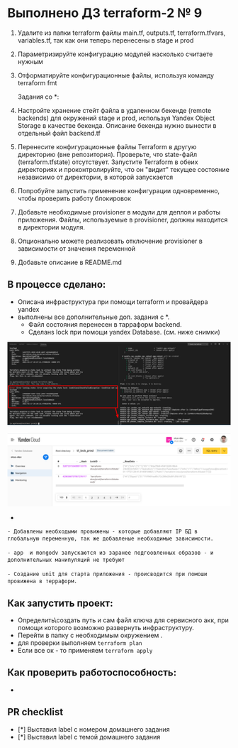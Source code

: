 # Выполнено ДЗ terraform-2 № 9

1. Удалите из папки terraform файлы main.tf, outputs.tf, terraform.tfvars, variables.tf, так как они теперь перенесены в stage и prod

2. Параметризируйте конфигурацию модулей насколько считаете нужным

3. Отформатируйте конфигурационные файлы, используя команду terraform fmt

   Задания со *:

4. Настройте хранение стейт файла в удаленном бекенде (remote backends) для окружений stage и prod, используя Yandex Object Storage в качестве бекенда. Описание бекенда нужно вынести в отдельный файл backend.tf

5.  Перенесите конфигурационные файлы Terraform в другую директорию (вне репозитория). Проверьте, что state-файл (terraform.tfstate) отсутствует. Запустите Terraform в обеих директориях и проконтролируйте, что он "видит" текущее состояние независимо от директории, в которой запускается

6. Попробуйте запустить применение конфигурации одновременно, чтобы проверить работу блокировок

7. Добавьте необходимые provisioner в модули для деплоя и работы приложения. Файлы, используемые в provisioner, должны находится в директории модуля.

8.  Опционально можете реализовать отключение provisioner в зависимости от значения переменной

9. Добавьте описание в README.md

## В процессе сделано:
 - Описана инфраструктура при помощи terraform и провайдера yandex
 - выполнены все дополнительные доп. задания с *.
    - Файл состояния перенесен в тарраформ backend.
    - Сделанs lock при помощи yandex Database. (см. ниже снимки)

![image-20210117234013031](README.assets/image-20210117234013031.png)

![image-20210118003118955](README.assets/image-20210118003118955.png)

 -

    - Добавлены необходыми провижены - которые добавляют IP БД в глобальную переменную, так же добавленые необходимые зависимости.

    - app  и mongodv запускаются из заранее подгоовленных образов - и дополнительных манипуляций не требуют

    - Создание unit для старта приложения - происводится при помоши провижена в терраформ.





## Как запустить проект:

 - Определить\создать путь и сам файл ключа для сервисного акк, при помощи которого возможно развернуть инфраструктуру.
 - Перейти в папку с  необходимым окружением .
 - для проверки выполняем `terraform plan`
 - Если все ок - то применяем `terraform apply`

## Как проверить работоспособность:
 -

## PR checklist
 - [*] Выставил label с номером домашнего задания
 - [*] Выставил label с темой домашнего задания
